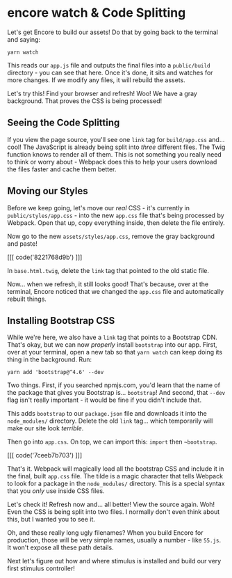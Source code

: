 # encore watch & Code Splitting

Let's get Encore to build our assets! Do that by going back to the
terminal and saying:

```terminal
yarn watch
```

This reads our `app.js` file and outputs the final files into a `public/build`
directory - you can see that here. Once it's done, it sits and watches for more
changes. If we modify any files, it will rebuild the assets.

Let's try this! Find your browser and refresh! Woo! We have a gray background.
That proves the CSS is being processed!

## Seeing the Code Splitting

If you view the page source, you'll see one `link` tag for `build/app.css`
and... cool! The JavaScript is already being split into *three* different files.
The Twig function knows to render all of them. This is not something you really
need to think or worry about - Webpack does this to help your users download
the files faster and cache them better.

## Moving our Styles

Before we keep going, let's move our *real* CSS - it's currently in
`public/styles/app.css` - into the new `app.css` file that's being processed by
Webpack. Open that up, copy everything inside, then delete the file entirely.

Now go to the new `assets/styles/app.css`, remove the gray background and paste!

[[[ code('8221768d9b') ]]]

In `base.html.twig`, delete the `link` tag that pointed to the old static file.

Now... when we refresh, it still looks good! That's because, over at the terminal,
Encore noticed that we changed the `app.css` file and automatically rebuilt things.

## Installing Bootstrap CSS

While we're here, we also have a `link` tag that points to a Bootstrap CDN. That's
okay, but we can now *properly* install `bootstrap` into our app. First, over at
your terminal, open a new tab so that `yarn watch` can keep doing its thing in the
background. Run:

```terminal
yarn add 'bootstrap@^4.6' --dev
```

Two things. First, if you searched npmjs.com, you'd learn that the name of the
package that gives you Bootstrap is... `bootstrap`! And second, that `--dev`
flag isn't really important - it would be fine if you didn't include that.

This adds `bootstrap` to our `package.json` file and downloads it into the
`node_modules/` directory. Delete the old `link` tag... which temporarily will make
our site look *terrible*.

Then go into `app.css`. On top, we can import this: `import` then `~bootstrap`.

[[[ code('7ceeb7b703') ]]]

That's it. Webpack will magically load all the bootstrap CSS and include it in
the final, built `app.css` file. The tilde is a magic character that tells
Webpack to look for a package in the `node_modules/` directory. This is a special
syntax that you *only* use inside CSS files.

Let's check it! Refresh now and... all better! View the source again. Woh! Even
the CSS is being split into two files. I normally don't even think about this,
but I wanted you to see it.

Oh, and these really long ugly filenames? When you build Encore for production,
those will be very simple names, usually a number - like `55.js`. It won't expose
all these path details.

Next let's figure out how and where stimulus is installed and build our very
first stimulus controller!
